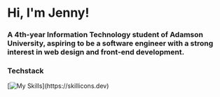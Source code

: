 <h1>Hi, I'm Jenny!</h1>

<h3>A 4th-year Information Technology student of Adamson University, aspiring to be a software engineer with a strong interest in web design and front-end development.</h3>

<h3>Techstack</h3>

[![My Skills](https://skillicons.dev/icons?i=git,html,css,js,bootstrap,figma,xd,cs,)](https://skillicons.dev)


